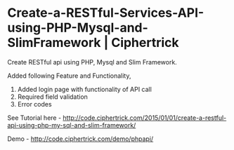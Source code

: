 Create-a-RESTful-Services-API-using-PHP-Mysql-and-SlimFramework | Ciphertrick
=======

Create RESTful api using PHP, Mysql and Slim Framework.

Added following Feature and Functionality,  
1) Added login page with functionality of API call   
2) Required field validation   
3) Error codes  

See Tutorial here - http://code.ciphertrick.com/2015/01/01/create-a-restful-api-using-php-my-sql-and-slim-framework/

Demo - http://code.ciphertrick.com/demo/phpapi/
